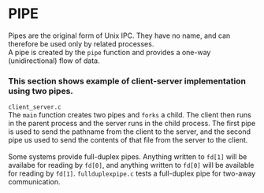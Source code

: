 # PIPE
Pipes are the original form of Unix IPC. They have no name, and can therefore be used only by related processes.<br />
A pipe is created by the `pipe` function and provides a one-way (unidirectional) flow of data.
### This section shows example of client-server implementation using two pipes.
`client_server.c` <br />
The `main` function creates two pipes and `forks` a child. 
The client then runs in the parent process and the server runs in the child process. 
The first pipe is used to send the pathname from the client to the server, and the second pipe us used to send the contents of that file from the server to the client.<br />
<br />
Some systems provide full-duplex pipes. Anything written to `fd[1]` will be availabe for reading by `fd[0]`, and anything written to `fd[0]` will be available for reading by `fd[1]`.
`fullduplexpipe.c` tests a full-duplex pipe for two-away communication.
